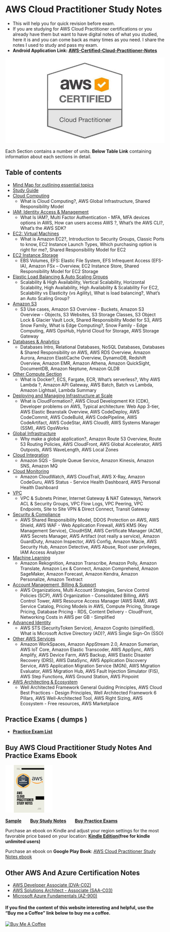 # AWS Cloud Practitioner Study Notes

- This will help you for quick revision before exam.
- If you are studying for AWS Cloud Practitioner certifications or you already have them but want to have digital notes of what you studied, here it is and you can come back as many times as you need. I share the notes I used to study and pass my exam.
- **Android Application Link: [AWS-Certified-Cloud-Practitioner-Notes](https://play.google.com/store/apps/details?id=com.awsshortnotes)**

![Web App 3-tier](./images/Cloud-Practitioner.png)

Each Section contains a number of units. **Below Table Link** containing information about each sections in detail.

## Table of contents

- [Mind Map for outlining essential topics](https://kananinirav.com/mind-map-aws-ccp.html)
- [Study Guide](./study-guide.md)
- [Cloud Computing](sections/cloud_computing.md)
  - What is Cloud Computing?, AWS Global Infrastructure, Shared Responsibility Model
- [IAM: Identity Access & Management](sections/iam.md)
  - What Is IAM?, Multi Factor Authentication - MFA, MFA devices options in AWS, How can users access AWS ?, What’s the AWS CLI?, What’s the AWS SDK?
- [EC2: Virtual Machines](sections/ec2.md)
  - What is Amazon EC2?, Introduction to Security Groups, Classic Ports to know, EC2 Instance Launch Types, Which purchasing option is right for me?, Shared Responsibility Model for EC2
- [EC2 Instance Storage](sections/ec2_storage.md)
  - EBS Volumes, EFS: Elastic File System, EFS Infrequent Access (EFS-IA), Amazon FSx – Overview, EC2 Instance Store, Shared Responsibility Model for EC2 Storage
- [Elastic Load Balancing & Auto Scaling Groups](sections/elb_asg.md)
  - Scalability & High Availability, Vertical Scalability, Horizontal Scalability, High Availability, High Availability & Scalability For EC2, Scalability vs Elasticity (vs Agility), What is load balancing?, What’s an Auto Scaling Group?
- [Amazon S3](sections/s3.md)
  - S3 Use cases, Amazon S3 Overview - Buckets, Amazon S3 Overview - Objects, S3 Websites, S3 Storage Classes, S3 Object Lock & Glacier Vault Lock, Shared Responsibility Model for S3, AWS Snow Family, What is Edge Computing?, Snow Family - Edge Computing, AWS OpsHub, Hybrid Cloud for Storage, AWS Storage Gateway
- [Databases & Analytics](sections/databases.md)
  - Databases Intro, Relational Databases, NoSQL Databases, Databases & Shared Responsibility on AWS, AWS RDS Overview, Amazon Aurora, Amazon ElastiCache Overview, DynamoDB, Redshift Overview, Amazon EMR, Amazon Athena, Amazon QuickSight, DocumentDB, Amazon Neptune, Amazon QLDB
- [Other Compute Section](sections/other_compute.md)
  - What is Docker?, ECS, Fargate, ECR, What’s serverless?, Why AWS Lambda ?, Amazon API Gateway, AWS Batch, Batch vs Lambda, Amazon Lightsail, Lambda Summary
- [Deploying and Managing Infrastructure at Scale](sections/deploying.md)
  - What is CloudFormation?, AWS Cloud Development Kit (CDK), Developer problems on AWS, Typical architecture: Web App 3-tier, AWS Elastic Beanstalk Overview, AWS CodeDeploy, AWS CodeCommit, AWS CodeBuild, AWS CodePipeline, AWS CodeArtifact, AWS CodeStar, AWS Cloud9, AWS Systems Manager (SSM), AWS OpsWorks
- [Global Infrastructure](sections/global_infrastructure.md)
  - Why make a global application?, Amazon Route 53 Overview, Route 53 Routing Policies, AWS CloudFront, AWS Global Accelerator, AWS Outposts, AWS WaveLength, AWS Local Zones
- [Cloud Integration](sections/cloud_integration.md)
  - Amazon SQS - Simple Queue Service, Amazon Kinesis, Amazon SNS, Amazon MQ
- [Cloud Monitoring](sections/cloud_monitoring.md)
  - Amazon CloudWatch, AWS CloudTrail, AWS X-Ray, Amazon CodeGuru, AWS Status - Service Health Dashboard, AWS Personal Health Dashboard
- [VPC](sections/vpc.md)
  - VPC & Subnets Primer, Internet Gateway & NAT Gateways, Network ACL & Security Groups, VPC Flow Logs, VPC Peering, VPC Endpoints, Site to Site VPN & Direct Connect, Transit Gateway
- [Security & Compliance](sections/security_compliance.md)
  - AWS Shared Responsibility Model, DDOS Protection on AWS, AWS Shield, AWS WAF - Web Application Firewall, AWS KMS (Key Management Service), CloudHSM, AWS Certificate Manager (ACM), AWS Secrets Manager, AWS Artifact (not really a service), Amazon GuardDuty, Amazon Inspector, AWS Config, Amazon Macie, AWS Security Hub, Amazon Detective, AWS Abuse, Root user privileges, IAM Access Analyzer
- [Machine Learning](sections/machine_learning.md)
  - Amazon Rekognition, Amazon Transcribe, Amazon Polly, Amazon Translate, Amazon Lex & Connect, Amazon Comprehend, Amazon SageMaker, Amazon Forecast, Amazon Kendra, Amazon Personalize, Amazon Textract
- [Account Management, Billing & Support](sections/account_management_billing_support.md)
  - AWS Organizations, Multi Account Strategies, Service Control Policies (SCP), AWS Organization - Consolidated Billing, AWS Control Tower, AWS Resource Access Manager (AWS RAM), AWS Service Catalog, Pricing Models in AWS, Compute Pricing, Storage Pricing, Database Pricing - RDS, Content Delivery - CloudFront, Networking Costs in AWS per GB - Simplified
- [Advanced Identity](sections/advanced_identity.md)
  - AWS STS (SecurityToken Service), Amazon Cognito (simplified), What is Microsoft Active Directory (AD)?, AWS Single Sign-On (SSO)
- [Other AWS Services](sections/other_aws_services.md)
  - Amazon WorkSpaces, Amazon AppStream 2.0, Amazon Sumerian, AWS IoT Core, Amazon Elastic Transcoder, AWS AppSync, AWS Amplify, AWS Device Farm, AWS Backup, AWS Elastic Disaster Recovery (DRS), AWS DataSync, AWS Application Discovery Service, AWS Application Migration Service (MGN), AWS Migration Evaluator, AWS Migration Hub, AWS Fault Injection Simulator (FIS), AWS Step Functions, AWS Ground Station, AWS Pinpoint
- [AWS Architecting & Ecosystem](sections/architecting_and_ecosystem.md)
  - Well Architected Framework General Guiding Principles, AWS Cloud Best Practices - Design Principles, Well Architected Framework 6 Pillars, AWS Well-Architected Tool, AWS Right Sizing, AWS Ecosystem - Free resources, AWS Marketplace

## Practice Exams ( dumps )

- **[Practice Exam List](practice-exam/exams.md)**

## Buy AWS Cloud Practitioner Study Notes And Practice Exams Ebook

![Ebook_Cover](./images/Ebook_Cover.png)

**[Sample](./images/AWS-Cloud-Practitioner-Study-Notes-Sample.pdf)** &nbsp; &nbsp; &nbsp;
**[Buy Study Notes](https://www.buymeacoffee.com/kananinirav/e/151079)** &nbsp; &nbsp; &nbsp;
**[Buy Practice Exams](https://www.buymeacoffee.com/kananinirav/e/174069)**

Purchase an ebook on Kindle and adjust your region settings for the most favorable price based on your location: **[Kindle Edition](https://a.co/d/bvPmN94)(free for kindle unlimited users)**

Purchase an ebook on **Google Play Book**: [AWS Cloud Practitioner Study Notes ebook](https://play.google.com/store/books/details?id=A4rSEAAAQBAJ)

## Other AWS And Azure Certification Notes

- [AWS Developer Associate (DVA-C02)](https://certification.kananinirav.com/aws-developer-associate/)
- [AWS Solutions Architect - Associate (SAA-C03)](https://certification.kananinirav.com/aws-solutions-architect-associate/)
- [Microsoft Azure Fundamentals (AZ-900)](https://certification.kananinirav.com/az-900-microsoft-azure-fundamentals/)

#### If you find the content of this website interesting and helpful, use the “Buy me a Coffee” link below to buy me a coffee.
<a href="https://www.buymeacoffee.com/kananinirav" target="_blank"><img src="https://cdn.buymeacoffee.com/buttons/default-orange.png" alt="Buy Me A Coffee" height="41" width="174"></a>
